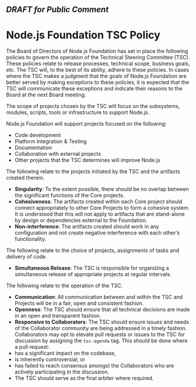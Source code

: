 ## ***DRAFT for Public Comment***

# Node.js Foundation TSC Policy

The Board of Directors of Node.js Foundation has set in place the following policies to govern the operation of the Technical Steering Committee (TSC). These policies relate to release processes, technical scope, business goals, etc. The TSC will, to the best of its ability, adhere to these policies. In cases where the TSC makes a judgment that the goals of Node.js Foundation are better served by making exceptions to these policies, it is expected that the TSC will communicate these exceptions and indicate their reasons to the Board at the next Board meeting.

The scope of projects chosen by the TSC will focus on the subsystems, modules, scripts, tools or infrastructure to support Node.js.

Node.js Foundation will support projects focused on the following:
* Code development
* Platform Integration & Testing
* Documentation
* Collaboration with external projects
* Other projects that the TSC determines will improve Node.js

The following relate to the projects initiated by the TSC and the artifacts created therein.
* **Singularity**: To the extent possible, there should be no overlap between the significant functions of the Core projects.  
* **Cohesiveness**: The artifacts created within each Core project should connect appropriately to other Core Projects to form a cohesive system. It is understood that this will not apply to artifacts that are stand-alone by design or dependencies external to the Foundation.
* **Non-interference**: The artifacts created should work in any configuration and not create negative interference with each other’s functionality.

The following relate to the choice of projects, assignments of tasks and delivery of code.
* **Simultaneous Release**: The TSC is responsible for organizing a simultaneous release of appropriate projects at regular intervals.

The following relate to the operation of the TSC.
* **Communication**: All communication between and within the TSC and Projects will be in a fair, open and consistent fashion.
* **Openness**: The TSC should ensure that all technical decisions are made in an open and transparent fashion.
* **Responsive to Collaborators**: The TSC should ensure issues and needs of the Collaborator community are being addressed in a timely fashion. Collaborators may opt to elevate pull requests or issues to the TSC for discussion by assigning the `tsc-agenda` tag. This should be done where a pull request:
 * has a significant impact on the codebase,
 * is inherently controversial; or
 * has failed to reach consensus amongst the Collaborators who are actively participating in the discussion.
 * The TSC should serve as the final arbiter where required.
